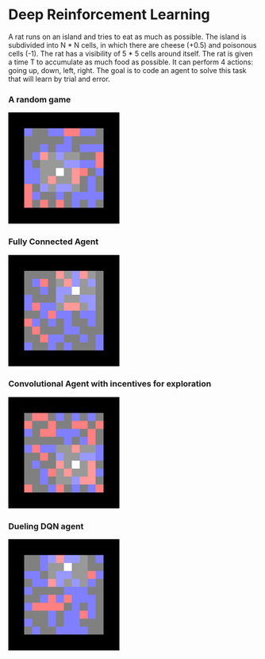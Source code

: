 # Deep Reinforcement Learning 

A rat runs on an island and tries to eat as much as possible. The island is subdivided into N * N cells, in which there are cheese (+0.5) and poisonous cells (-1). The rat has a visibility of 5 * 5 cells around itself. The rat is given a time T to accumulate as much food as possible. It can perform 4 actions: going up, down, left, right.
The goal is to code an agent to solve this task that will learn by trial and error.

### A random game
![](gifs/randomagent.gif)

### Fully Connected Agent
![](gifs/mlp1000.gif)


### Convolutional Agent with incentives for exploration
![](gifs/cnn1000newr.gif)


### Dueling DQN agent
![](gifs/dueling1000newr.gif)
